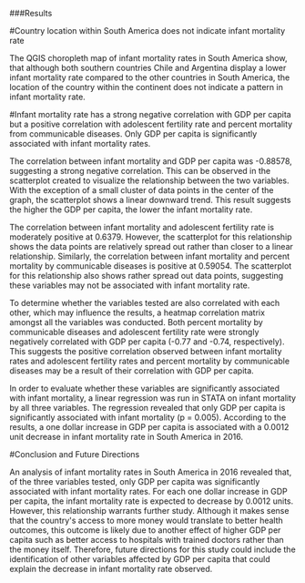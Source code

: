 ###Results

#Country location within South America does not indicate infant mortality rate

The QGIS choropleth map of infant mortality rates in South America show, that although both southern countries Chile and Argentina display a lower infant mortality rate compared to the other countries in South America, the location of the country within the continent does not indicate a pattern in infant mortality rate.

#Infant mortality rate has a strong negative correlation with GDP per capita but a positive correlation with adolescent fertility rate and percent mortality from communicable diseases. Only GDP per capita is significantly associated with infant mortality rates.

The correlation between infant mortality and GDP per capita was -0.88578, suggesting a strong negative correlation. This can be observed in the scatterplot created to visualize the relationship between the two variables. With the exception of a small cluster of data points in the center of the graph, the scatterplot shows a linear downward trend. This result suggests the higher the GDP per capita, the lower the infant mortality rate.

The correlation between infant mortality and adolescent fertility rate is moderately positive at 0.6379. However, the scatterplot for this relationship shows the data points are relatively spread out rather than closer to a linear relationship. Similarly, the correlation between infant mortality and percent mortality by communicable diseases is positive at 0.59054. The scatterplot for this relationship also shows rather spread out data points, suggesting these variables may not be associated with infant mortality rate.

To determine whether the variables tested are also correlated with each other, which may influence the results, a heatmap correlation matrix amongst all the variables was conducted. Both percent mortality by communicable diseases and adolescent fertility rate were strongly negatively correlated with GDP per capita (-0.77 and -0.74, respectively). This suggests the positive correlation observed between infant mortality rates and adolescent fertility rates and percent mortality by communicable diseases may be a result of their correlation with GDP per capita.

In order to evaluate whether these variables are significantly associated with infant mortality, a linear  regression was run in STATA on infant mortality by all three variables. The regression revealed that only GDP per capita is significantly associated with infant mortality (p = 0.005). According to the results, a one dollar increase in GDP per capita is associated with a 0.0012 unit decrease in infant mortality rate in South America in 2016.

#Conclusion and Future Directions

An analysis of infant mortality rates in South America in 2016 revealed that, of the three variables tested, only GDP per capita was significantly associated with infant mortality rates. For each one dollar increase in GDP per capita, the infant mortality rate is expected to decrease by 0.0012 units. However, this relationship warrants further study. Although it makes sense that the country's access to more money would translate to better health outcomes, this outcome is likely due to another effect of higher GDP per capita such as better access to hospitals with trained doctors rather than the money itself. Therefore, future directions for this study could include the identification of other variables affected by GDP per capita that could explain the decrease in infant mortality rate observed.
